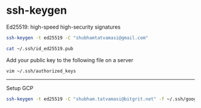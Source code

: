 # ssh-keygen

Ed25519: high-speed high-security signatures
```bash
ssh-keygen -t ed25519 -C "shubhamtatvamasi@gmail.com"
```
```bash
cat ~/.ssh/id_ed25519.pub
```

Add your public key to the following file on a server 
```bash
vim ~/.ssh/authorized_keys
```
---

Setup GCP
```bash
ssh-keygen -t ed25519 -C "shubham.tatvamasi@bitgrit.net" -f ~/.ssh/google_compute_engine
```
